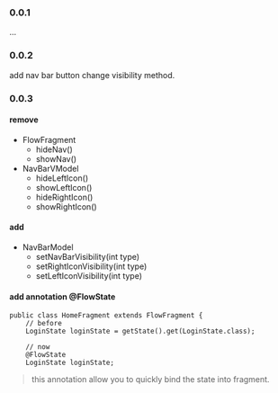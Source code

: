 ### 0.0.1
  ...
  
### 0.0.2
  add nav bar button change visibility method.

### 0.0.3

#### remove
* FlowFragment
	* hideNav()
	* showNav()
* NavBarVModel
	* hideLeftIcon()
	* showLeftIcon()
	* hideRightIcon()
	* showRightIcon()

#### add

* NavBarModel
	* setNavBarVisibility(int type)
	* setRightIconVisibility(int type)
	* setLeftIconVisibility(int type)


#### add annotation @FlowState

```
public class HomeFragment extends FlowFragment {
	// before
	LoginState loginState = getState().get(LoginState.class);

	// now
	@FlowState
    LoginState loginState;
```
> this annotation allow you to quickly bind the state into fragment.

